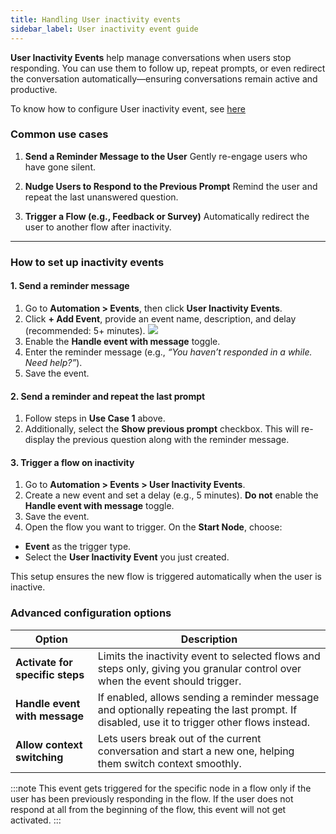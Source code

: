 ```yaml
---
title: Handling User inactivity events
sidebar_label: User inactivity event guide
---
```



**User Inactivity Events** help manage conversations when users stop responding. You can use them to follow up, repeat prompts, or even redirect the conversation automatically—ensuring conversations remain active and productive.

To know how to configure User inactivity event, see [here](https://docs.yellow.ai/docs/platform_concepts/studio/events/event-hub#-user-inactivity-event)


### Common use cases

1. **Send a Reminder Message to the User**
   Gently re-engage users who have gone silent.

2. **Nudge Users to Respond to the Previous Prompt**
   Remind the user and repeat the last unanswered question.

3. **Trigger a Flow (e.g., Feedback or Survey)**
   Automatically redirect the user to another flow after inactivity.

---

### How to set up inactivity events

#### 1. **Send a reminder message**

1. Go to **Automation > Events**, then click **User Inactivity Events**.
2. Click **+ Add Event**, provide an event name, description, and delay (recommended: 5+ minutes).
   ![](https://imgur.com/n4J55CT.png)   
3. Enable the **Handle event with message** toggle.
4. Enter the reminder message (e.g., *“You haven’t responded in a while. Need help?”*).
5. Save the event.

#### 2. **Send a reminder and repeat the last prompt**

1. Follow steps in **Use Case 1** above.
2. Additionally, select the **Show previous prompt** checkbox.
  This will re-display the previous question along with the reminder message.

#### 3. **Trigger a flow on inactivity**

1. Go to **Automation > Events > User Inactivity Events**.
2. Create a new event and set a delay (e.g., 5 minutes).
  **Do not** enable the **Handle event with message** toggle.
3. Save the event.
4. Open the flow you want to trigger. On the **Start Node**, choose:

  * **Event** as the trigger type.
  * Select the **User Inactivity Event** you just created.

This setup ensures the new flow is triggered automatically when the user is inactive.


### Advanced configuration options

| Option                          | Description                                                                                                                                 |
| ------------------------------- | ------------------------------------------------------------------------------------------------------------------------------------------- |
| **Activate for specific steps** | Limits the inactivity event to selected flows and steps only, giving you granular control over when the event should trigger.               |
| **Handle event with message**   | If enabled, allows sending a reminder message and optionally repeating the last prompt. If disabled, use it to trigger other flows instead. |
| **Allow context switching**     | Lets users break out of the current conversation and start a new one, helping them switch context smoothly.                                 |



:::note
This event gets triggered for the specific node in a flow only if the user has been previously responding in the flow. If the user does not respond at all from the beginning of the flow, this event will not get activated.
:::
